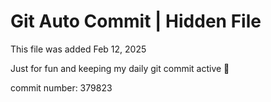 # Git Auto Commit | Hidden File

This file was added Feb 12, 2025

Just for fun and keeping my daily git commit active 🤪

commit number: 379823
